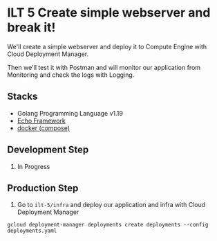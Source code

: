 # ILT 5 Create simple webserver and break it!

We'll create a simple webserver and deploy it to Compute Engine with Cloud Deployment Manager.

Then we'll test it with Postman and will monitor our application from Monitoring and check the logs with Logging.

## Stacks

* Golang Programming Language v1.19
* [Echo Framework](https://github.com/labstack/echo)
* [docker (compose)](https://www.docker.com/)

## Development Step

1. In Progress

## Production Step

1. Go to `ilt-5/infra` and deploy our application and infra with Cloud Deployment Manager
  ```
  gcloud deployment-manager deployments create deployments --config deployments.yaml
  ```
